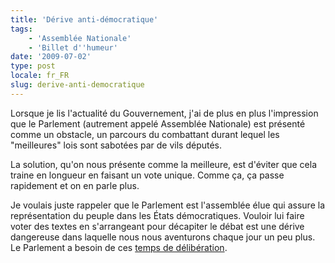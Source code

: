 ```yaml
---
title: 'Dérive anti-démocratique'
tags:
    - 'Assemblée Nationale'
    - 'Billet d''humeur'
date: '2009-07-02'
type: post
locale: fr_FR
slug: derive-anti-democratique
---
```


Lorsque je lis l'actualité du Gouvernement, j'ai de plus en plus l'impression que le Parlement (autrement appelé Assemblée Nationale) est présenté comme un obstacle, un parcours du combattant durant lequel les "meilleures" lois sont sabotées par de vils députés.

<!-- more -->

La solution, qu'on nous présente comme la meilleure, est d'éviter que cela traine en longueur en faisant un vote unique. Comme ça, ça passe rapidement et on en parle plus.

Je voulais juste rappeler que le Parlement est l'assemblée élue qui assure la représentation du peuple dans les États démocratiques. Vouloir lui faire voter des textes en s'arrangeant pour décapiter le débat est une dérive dangereuse dans laquelle nous nous aventurons chaque jour un peu plus. Le Parlement a besoin de ces [temps de délibération](http://www.authueil.org/?2009/01/16/1177-le-temps-de-la-deliberation).
